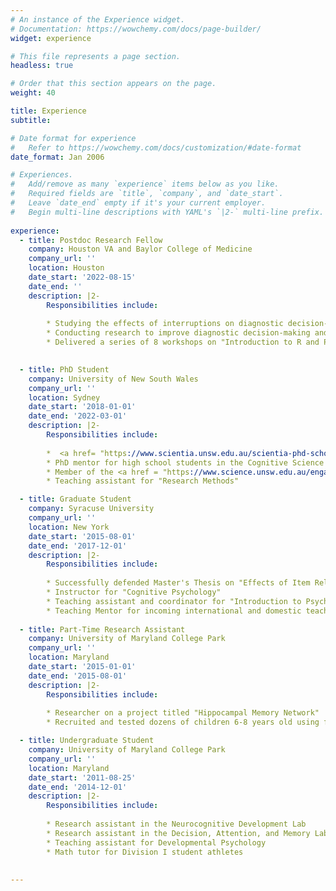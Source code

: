 ```yaml
---
# An instance of the Experience widget.
# Documentation: https://wowchemy.com/docs/page-builder/
widget: experience

# This file represents a page section.
headless: true

# Order that this section appears on the page.
weight: 40

title: Experience
subtitle:

# Date format for experience
#   Refer to https://wowchemy.com/docs/customization/#date-format
date_format: Jan 2006

# Experiences.
#   Add/remove as many `experience` items below as you like.
#   Required fields are `title`, `company`, and `date_start`.
#   Leave `date_end` empty if it's your current employer.
#   Begin multi-line descriptions with YAML's `|2-` multi-line prefix.
  
experience:
  - title: Postdoc Research Fellow
    company: Houston VA and Baylor College of Medicine
    company_url: ''
    location: Houston
    date_start: '2022-08-15'
    date_end: ''
    description: |2-
        Responsibilities include:
        
        * Studying the effects of interruptions on diagnostic decision-making
        * Conducting research to improve diagnostic decision-making and reduce errors in medicine
        * Delivered a series of 8 workshops on "Introduction to R and Programming" to over 30 employees
        

  - title: PhD Student
    company: University of New South Wales
    company_url: ''
    location: Sydney
    date_start: '2018-01-01'
    date_end: '2022-03-01'
    description: |2-
        Responsibilities include:
        
        *  <a href= "https://www.scientia.unsw.edu.au/scientia-phd-scholarships" target="_blank" rel="noopener noreferrer" style="color: #F76F8E">Scientia Scholar</a> studying the effects of interruptions and time pressure on decision-making
        * PhD mentor for high school students in the Cognitive Science <a href = "https://www.science.unsw.edu.au/engagement/scix-school-extension-program" targert="_blank" rel="noopener noreferrer" style="color: #F76F8E">SciX Program</a> at UNSW
        * Member of the <a href = "https://www.science.unsw.edu.au/engagement/unsw-women-maths-science-champions-program" target="_blank" rel="noopener noreferrer" style="color: #F76F8E">UNSW Women in Maths and Science Champions Program</a> and co-editor of the <a href="https://blogs.unsw.edu.au/mathssciencechampions/" target="_blank" rel="noopener noreferrer" style="color: #F76F8E">blog</a>
        * Teaching assistant for "Research Methods"

  - title: Graduate Student
    company: Syracuse University
    company_url: ''
    location: New York
    date_start: '2015-08-01'
    date_end: '2017-12-01'
    description: |2-
        Responsibilities include:
        
        * Successfully defended Master's Thesis on "Effects of Item Relatedness on Output Interference in Recognition Memory"
        * Instructor for "Cognitive Psychology"
        * Teaching assistant and coordinator for "Introduction to Psychology"
        * Teaching Mentor for incoming international and domestic teaching assistants
        
  - title: Part-Time Research Assistant
    company: University of Maryland College Park
    company_url: ''
    location: Maryland
    date_start: '2015-01-01'
    date_end: '2015-08-01'
    description: |2-
        Responsibilities include:
              
        * Researcher on a project titled "Hippocampal Memory Network"
        * Recruited and tested dozens of children 6-8 years old using fMRI, EEG, and behavioral methodologies     

  - title: Undergraduate Student
    company: University of Maryland College Park
    company_url: ''
    location: Maryland
    date_start: '2011-08-25'
    date_end: '2014-12-01'
    description: |2-
        Responsibilities include:
              
        * Research assistant in the Neurocognitive Development Lab
        * Research assistant in the Decision, Attention, and Memory Lab
        * Teaching assistant for Developmental Psychology
        * Math tutor for Division I student athletes              
                    
        
---
```

